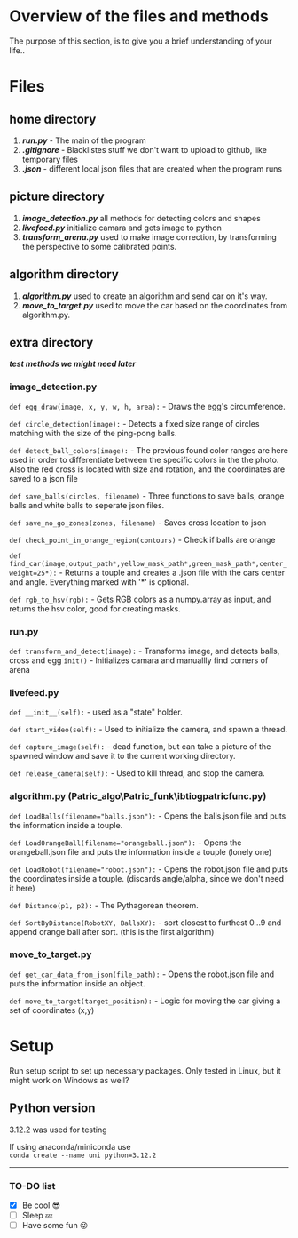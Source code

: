 # Overview of the files and methods
The purpose of this section, is to give you a brief understanding of your life..

# Files

## home directory
1. ***run.py*** - The main of the program  
2. ***.gitignore*** - Blacklistes stuff we don't want to upload to github, like temporary files
3. ***.json*** - different local json files that are created when the program runs

## picture directory
1. ***image_detection.py*** all methods for detecting colors and shapes  
2. ***livefeed.py*** initialize camara and gets image to python
3. ***transform_arena.py*** used to make image correction, by transforming the perspective to some calibrated points.

## algorithm directory
1. ***algorithm.py*** used to create an algorithm and send car on it's way.
2. ***move_to_target.py*** used to move the car based on the coordinates from algorithm.py.

## extra directory
***test methods we might need later***


### image_detection.py
`def egg_draw(image, x, y, w, h, area):` - Draws the egg's circumference.

`def circle_detection(image):` - Detects a fixed size range of circles matching with the size of the ping-pong balls.

`def detect_ball_colors(image):` - The previous found color ranges are here used in order to differentiate between the specific colors in the the photo. Also the red cross is located with size and rotation, and the coordinates are saved to a json file

`def save_balls(circles, filename)` - Three functions to save balls, orange balls and white balls to seperate json files.

`def save_no_go_zones(zones, filename)` - Saves cross location to json

`def check_point_in_orange_region(contours)` - Check if balls are orange

`def find_car(image,output_path*,yellow_mask_path*,green_mask_path*,center_weight=25*):` - Returns a touple and creates a .json file with the cars center and angle. Everything marked with '*' is optional.

`def rgb_to_hsv(rgb):` - Gets RGB colors as a numpy.array as input, and returns the hsv color, good for creating masks.


###  run.py
`def transform_and_detect(image):` - Transforms image, and detects balls, cross and egg
`init()` - Initializes camara and manuallly find corners of arena

### livefeed.py
`def __init__(self):` - used as a "state" holder.

`def start_video(self):` - Used to initialize the camera, and spawn a thread.

`def capture_image(self):` - dead function, but can take a picture of the spawned window and save it to the current working directory.

`def release_camera(self):` - Used to kill thread, and stop the camera.

### algorithm.py (Patric_algo\Patric_funk\ibtiogpatricfunc.py)
`def LoadBalls(filename="balls.json"):` - Opens the balls.json file and puts the information inside a touple.

`def LoadOrangeBall(filename="orangeball.json"):` - Opens the orangeball.json file and puts the information inside a touple (lonely one)

`def LoadRobot(filename="robot.json"):` - Opens the robot.json file and puts the coordinates inside a touple. (discards angle/alpha, since we don't need it here) 

`def Distance(p1, p2):` - The Pythagorean theorem.

`def SortByDistance(RobotXY, BallsXY):` - sort closest to furthest 0...9 and append orange ball after sort. (this is the first algorithm)

### move_to_target.py
`def get_car_data_from_json(file_path):` - Opens the robot.json file and puts the information inside an object.

`def move_to_target(target_position):` - Logic for moving the car giving a set of coordinates (x,y)


# Setup 
Run setup script to set up necessary packages. Only tested in Linux, but it might work on Windows as well?

## Python version
3.12.2 was used for testing

If using anaconda/miniconda use  
`conda create --name uni python=3.12.2`



---


### TO-DO list 
- [x] Be cool 😎
- [ ] Sleep 💤
- [ ] Have some fun 😜
